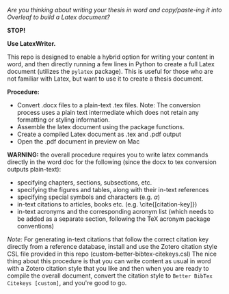 *Are you thinking about writing your thesis in word and copy/paste-ing it into Overleaf to build a Latex document?*

**STOP!**

**Use LatexWriter.**

This repo is designed to enable a hybrid option for writing your content in word, and then directly running a few lines in Python to create a full Latex document (utilizes the ```pylatex``` package).
This is useful for those who are not familiar with Latex, but want to use it to create a thesis document. 

**Procedure:**
- Convert .docx files to a plain-text .tex files. Note: The conversion process uses a plain text intermediate which does not retain any formatting or styling information. 
- Assemble the latex document using the package functions. 
- Create a compiled Latex document as .tex and .pdf output
- Open the .pdf document in preview on Mac

**WARNING:** the overall procedure requires you to write latex commands directly in the word doc for the following (since the docx to tex conversion outputs plain-text):
- specifying chapters, sections, subsections, etc.
- specifying the figures and tables, along with their in-text references 
- specifying special symbols and characters (e.g. $\alpha$)
- in-text citations to articles, books etc. (e.g. \cite{[citation-key]})
- in-text acronyms and the corresponding acronym list (which needs to be added as a separate section, following the TeX acronym package conventions)

*Note:*
For generating in-text citations that follow the correct citation key directly from a reference database, install and use the Zotero citation style CSL file provided in this repo (custom-better-bibtex-citekeys.csl) 
The nice thing about this procedure is that you can write content as usual in word with a Zotero citation style that you like and then when you are ready to compile the overall document, convert the citation style to `Better BibTex Citekeys [custom]`, and you're good to go.



